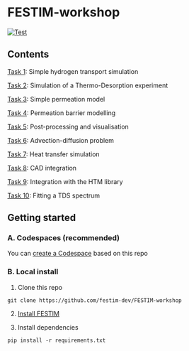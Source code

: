 # FESTIM-workshop

[![Test](https://github.com/festim-dev/FESTIM-workshop/actions/workflows/test_notebooks.yml/badge.svg)](https://github.com/festim-dev/FESTIM-workshop/actions/workflows/test_notebooks.yml)

## Contents

[Task 1](https://github.com/festim-dev/FESTIM-workshop/blob/main/tasks/task01.ipynb): Simple hydrogen transport simulation

[Task 2](https://github.com/festim-dev/FESTIM-workshop/blob/main/tasks/task02.ipynb): Simulation of a Thermo-Desorption experiment

[Task 3](https://github.com/festim-dev/FESTIM-workshop/blob/main/tasks/task03.ipynb): Simple permeation model

[Task 4](https://github.com/festim-dev/FESTIM-workshop/blob/main/tasks/task04.ipynb): Permeation barrier modelling

[Task 5](https://github.com/festim-dev/FESTIM-workshop/blob/main/tasks/task05.ipynb): Post-processing and visualisation

[Task 6](https://github.com/festim-dev/FESTIM-workshop/blob/main/tasks/task06.ipynb): Advection-diffusion problem

[Task 7](https://github.com/festim-dev/FESTIM-workshop/blob/main/tasks/task07.ipynb): Heat transfer simulation

[Task 8](https://github.com/festim-dev/FESTIM-workshop/blob/main/tasks/task08.ipynb): CAD integration

[Task 9](https://github.com/festim-dev/FESTIM-workshop/blob/main/tasks/task09.ipynb): Integration with the HTM library

[Task 10](https://github.com/festim-dev/FESTIM-workshop/blob/main/tasks/task10.ipynb): Fitting a TDS spectrum

## Getting started

### A. Codespaces (recommended)

You can [create a Codespace](https://github.com/codespaces/new?machine=standardLinux32gb&repo=520445592&ref=main&devcontainer_path=.devcontainer%2Fdevcontainer.json&location=WestEurope) based on this repo

### B. Local install

1. Clone this repo

```
git clone https://github.com/festim-dev/FESTIM-workshop
```
2. [Install FESTIM](https://festim.readthedocs.io/en/latest/getting_started.html)

3. Install dependencies

```
pip install -r requirements.txt
```
